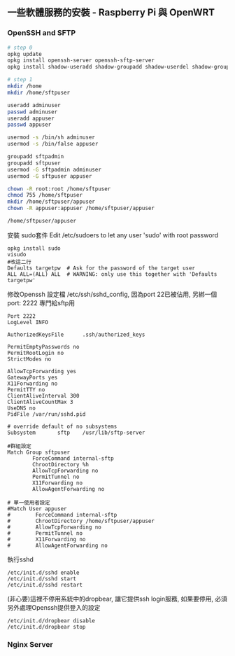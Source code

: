 ## 一些軟體服務的安裝 - Raspberry Pi 與 OpenWRT

### OpenSSH and SFTP
``` bash
# step 0
opkg update
opkg install openssh-server openssh-sftp-server
opkg install shadow-useradd shadow-groupadd shadow-userdel shadow-groupdel shadow-groupmod shadow-usermod

# step 1
mkdir /home
mkdir /home/sftpuser

useradd adminuser
passwd adminuser
useradd appuser
passwd appuser

usermod -s /bin/sh adminuser
usermod -s /bin/false appuser

groupadd sftpadmin
groupadd sftpuser
usermod -G sftpadmin adminuser
usermod -G sftpuser appuser

chown -R root:root /home/sftpuser
chmod 755 /home/sftpuser
mkdir /home/sftpuser/appuser
chown -R appuser:appuser /home/sftpuser/appuser

/home/sftpuser/appuser

```
安裝 sudo套件
Edit /etc/sudoers to let any user 'sudo' with root password
```
opkg install sudo
visudo
#改這二行
Defaults targetpw  # Ask for the password of the target user
ALL ALL=(ALL) ALL  # WARNING: only use this together with 'Defaults targetpw'
```
修改Openssh 設定檔 /etc/ssh/sshd_config, 因為port 22已被佔用, 另綁一個port: 2222 專門給sftp用
```
Port 2222
LogLevel INFO

AuthorizedKeysFile      .ssh/authorized_keys

PermitEmptyPasswords no
PermitRootLogin no
StrictModes no

AllowTcpForwarding yes
GatewayPorts yes
X11Forwarding no
PermitTTY no
ClientAliveInterval 300
ClientAliveCountMax 3
UseDNS no
PidFile /var/run/sshd.pid

# override default of no subsystems
Subsystem       sftp    /usr/lib/sftp-server

#群組設定
Match Group sftpuser
        ForceCommand internal-sftp
        ChrootDirectory %h
        AllowTcpForwarding no
        PermitTunnel no
        X11Forwarding no
        AllowAgentForwarding no

# 單一使用者設定
#Match User appuser
#        ForceCommand internal-sftp
#        ChrootDirectory /home/sftpuser/appuser
#        AllowTcpForwarding no
#        PermitTunnel no
#        X11Forwarding no
#        AllowAgentForwarding no
```

執行sshd
```
/etc/init.d/sshd enable
/etc/init.d/sshd start
/etc/init.d/sshd restart

```

(非心要)這裡不停用系統中的dropbear, 讓它提供ssh login服務, 如果要停用, 必須另外處理Openssh提供登入的設定
```
/etc/init.d/dropbear disable
/etc/init.d/dropbear stop

```

### Nginx Server
```
```

